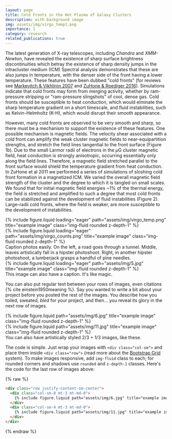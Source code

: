 ```yaml
---
layout: page
title: Cold Fronts in the Hot Plasma of Galaxy Clusters
description: with background image
img: assets/img/virgo_temp1.png
importance: 1
category: research
related_publications: true
---
```


The latest generation of X-ray telescopes, including *Chandra* and *XMM-Newton*, have revealed the existence of sharp
surface brightness discontinuities which betray the existence of sharp density jumps in the intracluster medium (ICM)
Spectral analysis demonstrates that these are also jumps in temperature, with the denser side of the front having a
lower temperature. These features have been dubbed "cold fronts" (for reviews see [Markevitch & Vikhlinin
2007](http://adsabs.harvard.edu/abs/2007PhR...443....1M) and [ZuHone & Roediger
2016](https://ui.adsabs.harvard.edu/abs/2016JPlPh..82c5301Z/abstract)). Simulations indicate that cold fronts may form
from merging activity, whether by ram-pressure stripping or "ram-pressure slingshots" of cool, dense gas. Cold fronts
should be susceptible to heat conduction, which would elminate the sharp temperature gradient on a short timescale, and
fluid instabilities, such as Kelvin-Helmholtz (K-H), which would disrupt their smooth appearance.

However, many cold fronts are observed to be very smooth and sharp, so there must be a mechanism to support the existence of these features. One possible mechanism is magnetic fields. The velocity shear associated with a cold front can amplify the weak cluster magnetic fields to near-equipartition strengths, and stretch the field lines tangential to the front surface (Figure 1b). Due to the small Larmor radii of electrons in the $\mu$G cluster magnetic field, heat conduction is strongly anisotropic, occurring essentially only along the field lines. Therefore, a magnetic field stretched parallel to the front surface would shield the temperature gradient from heat conduction. In ZuHone et al 2011 we performed a series of simulations of sloshing cold front formation in a magnetized ICM. We varied the overall magnetic field strength of the cluster and the degree to which it is tangled on small scales. We found that for initial magnetic field energies ~1% of the thermal energy, the field is stretched and amplified to such a degree that most cold fronts can be stabilized against the development of fluid instabilities (Figure 2). Large-radii cold fronts, where the field is weaker, are more susceptible to the development of instabilities.

<div class="row">
    <div class="col-sm mt-2 mt-md-0">
        {% include figure.liquid loading="eager" path="assets/img/virgo_temp.png" title="example image" class="img-fluid rounded z-depth-1" %}
    </div>
    <div class="col-sm mt-2 mt-md-0">
        {% include figure.liquid loading="eager" path="assets/img/virgo_counts.png" title="example image" class="img-fluid rounded z-depth-1" %}
    </div>
</div>
<div class="caption">
    Caption photos easily. On the left, a road goes through a tunnel. Middle, leaves artistically fall in a hipster photoshoot. Right, in another hipster photoshoot, a lumberjack grasps a handful of pine needles.
</div>
<div class="row">
    <div class="col-sm mt-3 mt-md-0">
        {% include figure.liquid loading="eager" path="assets/img/5.jpg" title="example image" class="img-fluid rounded z-depth-1" %}
    </div>
</div>
<div class="caption">
    This image can also have a caption. It's like magic.
</div>

You can also put regular text between your rows of images, even citations {% cite einstein1950meaning %}.
Say you wanted to write a bit about your project before you posted the rest of the images.
You describe how you toiled, sweated, _bled_ for your project, and then... you reveal its glory in the next row of images.

<div class="row justify-content-sm-center">
    <div class="col-sm-8 mt-3 mt-md-0">
        {% include figure.liquid path="assets/img/6.jpg" title="example image" class="img-fluid rounded z-depth-1" %}
    </div>
    <div class="col-sm-4 mt-3 mt-md-0">
        {% include figure.liquid path="assets/img/11.jpg" title="example image" class="img-fluid rounded z-depth-1" %}
    </div>
</div>
<div class="caption">
    You can also have artistically styled 2/3 + 1/3 images, like these.
</div>

The code is simple.
Just wrap your images with `<div class="col-sm">` and place them inside `<div class="row">` (read more about the <a href="https://getbootstrap.com/docs/4.4/layout/grid/">Bootstrap Grid</a> system).
To make images responsive, add `img-fluid` class to each; for rounded corners and shadows use `rounded` and `z-depth-1` classes.
Here's the code for the last row of images above:

{% raw %}

```html
<div class="row justify-content-sm-center">
  <div class="col-sm-8 mt-3 mt-md-0">
    {% include figure.liquid path="assets/img/6.jpg" title="example image" class="img-fluid rounded z-depth-1" %}
  </div>
  <div class="col-sm-4 mt-3 mt-md-0">
    {% include figure.liquid path="assets/img/11.jpg" title="example image" class="img-fluid rounded z-depth-1" %}
  </div>
</div>
```

{% endraw %}
